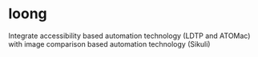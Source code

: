 loong
=====

Integrate accessibility based automation technology (LDTP and ATOMac) with image comparison based automation technology (Sikuli)